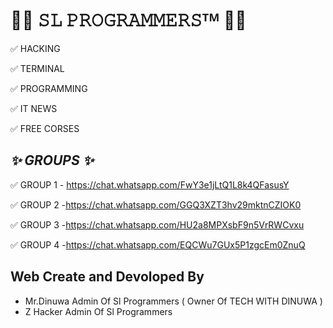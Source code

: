 # ______________🏴‍☠ 𝚂𝙻 𝙿𝚁𝙾𝙶𝚁𝙰𝙼𝙼𝙴𝚁𝚂ᵀᴹ 🏴‍☠______________

✅ HACKING 

✅ TERMINAL 

✅ PROGRAMMING 

✅ IT NEWS 

✅ FREE CORSES 

## _________________✨ GROUPS ✨_________________

✅ GROUP 1 - https://chat.whatsapp.com/FwY3e1jLtQ1L8k4QFasusY

✅ GROUP 2  -https://chat.whatsapp.com/GGQ3XZT3hv29mktnCZIOK0

✅ GROUP 3 -https://chat.whatsapp.com/HU2a8MPXsbF9n5VrRWCvxu

✅ GROUP 4 -https://chat.whatsapp.com/EQCWu7GUx5P1zgcEm0ZnuQ


## Web Create and Devoloped By 

* Mr.Dinuwa Admin Of Sl Programmers ( Owner Of TECH WITH DINUWA )
* Z Hacker Admin Of Sl Programmers
